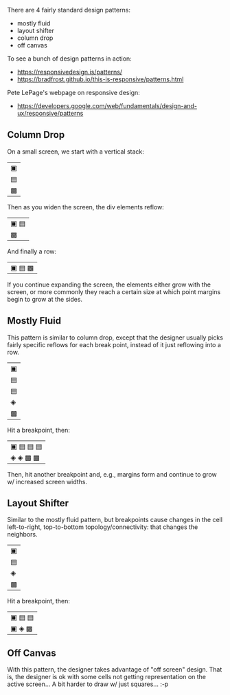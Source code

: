 There are 4 fairly standard design patterns:
* mostly fluid
* layout shifter
* column drop
* off canvas

To see a bunch of design patterns in action:
* https://responsivedesign.is/patterns/
* https://bradfrost.github.io/this-is-responsive/patterns.html

Pete LePage's webpage on responsive design:
* https://developers.google.com/web/fundamentals/design-and-ux/responsive/patterns

## Column Drop
On a small screen, we start with a vertical stack:

<table>
  <tr><td> &#9635; </td></tr>
  <tr><td> &#9636; </td></tr>
  <tr><td> &#9641; </td></tr>
</table>

Then as you widen the screen, the div elements reflow:

<table>
  <tr><td> &#9635; &#9636; </td></tr>
  <tr><td> &#9641; </td></tr>
</table>

And finally a row:
<table>
  <tr><td> &#9635; &#9636; &#9641; </td></tr>
</table>

If you continue expanding the screen, the elements either grow with the screen, or
more commonly they reach a certain size at which point margins begin to grow at the sides.


## Mostly Fluid
This pattern is similar to column drop, except that the designer usually picks
fairly specific reflows for each break point, instead of it just reflowing into
a row.

<table>
  <tr><td> &#9635; </td></tr>
  <tr><td> &#9636; </td></tr>
  <tr><td> &#9636; </td></tr>
  <tr><td> &#9672; </td></tr>
  <tr><td> &#9641; </td></tr>
</table>

Hit a breakpoint, then:

<table>
  <tr><td> &#9635; &#9636; &#9636; &#9636; </td></tr>
  <tr><td> &#9672; &#9672; &#9641; &#9641; </td></tr>
</table>

Then, hit another breakpoint and, e.g., margins form and continue
to grow w/ increased screen widths.


## Layout Shifter
Similar to the mostly fluid pattern, but breakpoints cause changes in the
cell left-to-right, top-to-bottom topology/connectivity:
that changes the neighbors.

<table>
  <tr><td> &#9635; </td></tr>
  <tr><td> &#9636; </td></tr>
  <tr><td> &#9672; </td></tr>
  <tr><td> &#9641; </td></tr>
</table>

Hit a breakpoint, then:
<table>
  <tr><td> &#9635; &#9636; &#9636; </td></tr>
  <tr><td> &#9635; &#9672; &#9641; </td></tr>
</table>

## Off Canvas
With this pattern, the designer takes advantage of "off screen" design.  That is,
the designer is ok with some cells not getting representation on the active
screen...  A bit harder to draw w/ just squares... :-p


